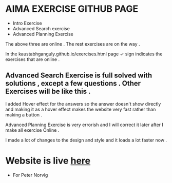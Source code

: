 # AIMA EXERCISE GITHUB PAGE 

- Intro Exercise
- Advanced Search exercise
- Advanced Planning Exercise

The above three are online . The rest exercises are on the way .

In the kaustabhganguly.github.io/exercises.html page ✓ sign indicates the exercises that are online .

## Advanced Search Exercise is full solved with solutions , except a few questions . Other Exercises will be like this .

I added Hover effect for the answers so the answer doesn't show directly and making it as a hover effect makes the website very fast rather than making a button .

Advanced Planning Exercise is very errorish and I will correct it later after I make all exercise Online .

I made a lot of changes to the design and style and it loads a lot faster now . 

# Website is live [here](kaustabhganguly.github.io)

- For Peter Norvig

